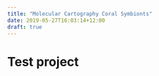 ```yaml
---
title: "Molecular Cartography Coral Symbionts"
date: 2019-05-27T16:03:14+12:00
draft: true
---
```


# Test project